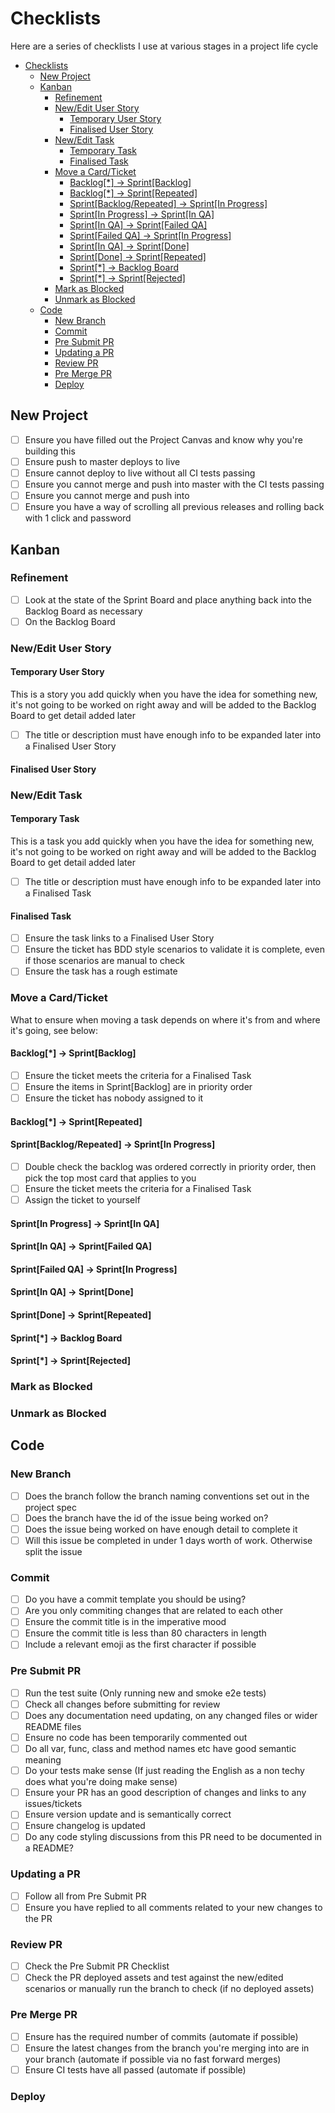 # Checklists

Here are a series of checklists I use at various stages in a project life cycle

- [Checklists](#checklists)
  - [New Project](#new-project)
  - [Kanban](#kanban)
    - [Refinement](#refinement)
    - [New/Edit User Story](#newedit-user-story)
      - [Temporary User Story](#temporary-user-story)
      - [Finalised User Story](#finalised-user-story)
    - [New/Edit Task](#newedit-task)
      - [Temporary Task](#temporary-task)
      - [Finalised Task](#finalised-task)
    - [Move a Card/Ticket](#move-a-cardticket)
      - [Backlog[*] -> Sprint[Backlog]](#backlog---sprintbacklog)
      - [Backlog[*] -> Sprint[Repeated]](#backlog---sprintrepeated)
      - [Sprint[Backlog/Repeated] -> Sprint[In Progress]](#sprintbacklogrepeated---sprintin-progress)
      - [Sprint[In Progress] -> Sprint[In QA]](#sprintin-progress---sprintin-qa)
      - [Sprint[In QA] -> Sprint[Failed QA]](#sprintin-qa---sprintfailed-qa)
      - [Sprint[Failed QA] -> Sprint[In Progress]](#sprintfailed-qa---sprintin-progress)
      - [Sprint[In QA] -> Sprint[Done]](#sprintin-qa---sprintdone)
      - [Sprint[Done] -> Sprint[Repeated]](#sprintdone---sprintrepeated)
      - [Sprint[*] -> Backlog Board](#sprint---backlog-board)
      - [Sprint[*] -> Sprint[Rejected]](#sprint---sprintrejected)
    - [Mark as Blocked](#mark-as-blocked)
    - [Unmark as Blocked](#unmark-as-blocked)
  - [Code](#code)
    - [New Branch](#new-branch)
    - [Commit](#commit)
    - [Pre Submit PR](#pre-submit-pr)
    - [Updating a PR](#updating-a-pr)
    - [Review PR](#review-pr)
    - [Pre Merge PR](#pre-merge-pr)
    - [Deploy](#deploy)

## New Project

- [ ] Ensure you have filled out the Project Canvas and know why you're building this
- [ ] Ensure push to master deploys to live
- [ ] Ensure cannot deploy to live without all CI tests passing
- [ ] Ensure you cannot merge and push into master with the CI tests passing
- [ ] Ensure you cannot merge and push into
- [ ] Ensure you have a way of scrolling all previous releases and rolling back with 1 click and password

## Kanban

### Refinement

- [ ] Look at the state of the Sprint Board and place anything back into the Backlog Board as necessary
- [ ] On the Backlog Board

### New/Edit User Story

#### Temporary User Story

This is a story you add quickly when you have the idea for something new, it's not going to be
worked on right away and will be added to the Backlog Board to get detail added later

- [ ] The title or description must have enough info to be expanded later into a Finalised User Story

#### Finalised User Story

### New/Edit Task

#### Temporary Task

This is a task you add quickly when you have the idea for something new, it's not going to be
worked on right away and will be added to the Backlog Board to get detail added later

- [ ] The title or description must have enough info to be expanded later into a Finalised Task

#### Finalised Task

- [ ] Ensure the task links to a Finalised User Story
- [ ] Ensure the ticket has BDD style scenarios to validate it is complete, even if those scenarios
      are manual to check
- [ ] Ensure the task has a rough estimate

### Move a Card/Ticket

What to ensure when moving a task depends on where it's from and where it's going, see below:

#### Backlog[*] -> Sprint[Backlog]

- [ ] Ensure the ticket meets the criteria for a Finalised Task
- [ ] Ensure the items in Sprint[Backlog] are in priority order
- [ ] Ensure the ticket has nobody assigned to it

#### Backlog[*] -> Sprint[Repeated]

#### Sprint[Backlog/Repeated] -> Sprint[In Progress]

- [ ] Double check the backlog was ordered correctly in priority order, then pick the top most card
      that applies to you
- [ ] Ensure the ticket meets the criteria for a Finalised Task
- [ ] Assign the ticket to yourself

#### Sprint[In Progress] -> Sprint[In QA]

#### Sprint[In QA] -> Sprint[Failed QA]

#### Sprint[Failed QA] -> Sprint[In Progress]

#### Sprint[In QA] -> Sprint[Done]

#### Sprint[Done] -> Sprint[Repeated]

#### Sprint[*] -> Backlog Board

#### Sprint[*] -> Sprint[Rejected]

### Mark as Blocked

### Unmark as Blocked

## Code

### New Branch

- [ ] Does the branch follow the branch naming conventions set out in the project spec <!-- TODO: Link needed to branching when we have it -->
- [ ] Does the branch have the id of the issue being worked on?
- [ ] Does the issue being worked on have enough detail to complete it
- [ ] Will this issue be completed in under 1 days worth of work. Otherwise split the issue

### Commit

- [ ] Do you have a commit template you should be using?
- [ ] Are you only commiting changes that are related to each other
- [ ] Ensure the commit title is in the imperative mood
- [ ] Ensure the commit title is less than 80 characters in length
- [ ] Include a relevant emoji as the first character if possible
  <!-- TODO: Include my commit best practices in it -->

### Pre Submit PR

- [ ] Run the test suite (Only running new and smoke e2e tests)
- [ ] Check all changes before submitting for review
- [ ] Does any documentation need updating, on any changed files or wider README files
- [ ] Ensure no code has been temporarily commented out
- [ ] Do all var, func, class and method names etc have good semantic meaning
- [ ] Do your tests make sense (If just reading the English as a non techy does what you're doing
      make sense)
- [ ] Ensure your PR has an good description of changes and links to any issues/tickets
- [ ] Ensure version update and is semantically correct
- [ ] Ensure changelog is updated
- [ ] Do any code styling discussions from this PR need to be documented in a README?

### Updating a PR

- [ ] Follow all from Pre Submit PR
- [ ] Ensure you have replied to all comments related to your new changes to the PR

### Review PR

- [ ] Check the Pre Submit PR Checklist
- [ ] Check the PR deployed assets and test against the new/edited scenarios or manually run the
      branch to check (if no deployed assets)

### Pre Merge PR

- [ ] Ensure has the required number of commits (automate if possible)
- [ ] Ensure the latest changes from the branch you're merging into are in your branch (automate if
      possible via no fast forward merges)
- [ ] Ensure CI tests have all passed (automate if possible)

### Deploy
